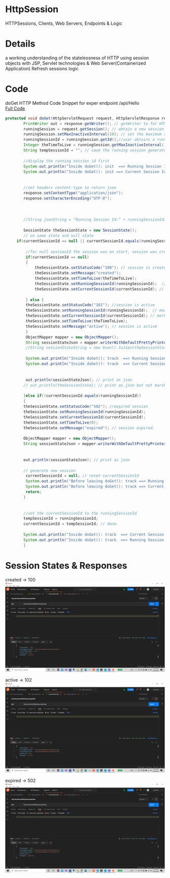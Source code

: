 # HttpSession

HTTPSessions, Clients, Web Servers, Endpoints &amp; Logic

# Details
a working understanding of the statelessness of HTTP using  session objects with JSP, Servlet technologies & Web Server(Containerized Application) Refresh sessions logic

# Code
doGet HTTP Method Code Snippet for exper endpoint /api/Hello<br>
<a href="https://github.com/SamBri/HttpSession/blob/master/build/classes/com/codefilms/sessionhacks/Hello.class">Full Code</a><br>
```Java
protected void doGet(HttpServletRequest request, HttpServletResponse response) throws ServletException, IOException {
		PrintWriter out = response.getWriter(); // getWriter to for HTML View
		runningSession = request.getSession(); // obtain a new session 
		runningSession.setMaxInactiveInterval(10); // set the maximum session interval
		runningSessionId = runningSession.getId();//user obtains a running session id on GET Request
		Integer theTimeToLive = runningSession.getMaxInactiveInterval();
		String tempSessionId = ""; // save the running session generated on REQUEST <-> Route.
		
		//display the running session id first 
		System.out.println("Inside doGet(): init  ==> Running Session Id:" + runningSessionId);
		System.out.println("Inside doGet(): init ==> Current Session Id:" + currentSessionId);
		
		
		//set headers content-type to return json
		response.setContentType("application/json");
		response.setCharacterEncoding("UTF-8");
		
		
		
		//String jsonString = "Running Session Id:" + runningSessionId; 
		
		SessionState theSessionState = new SessionState();
		// on same state and null state
	 if(currentSessionId == null || currentSessionId.equals(runningSessionId)) {
		 
		 //for null sessionId the session was on start, session was created
		 if(currentSessionId == null)
		 {
			 theSessionState.setStatusCode("100"); // session is created.
		 	 theSessionState.setMessage("created"); 
		 	 theSessionState.setTimeToLive(theTimeToLive);
		 	 theSessionState.setRunningSessionId(runningSessionId);  // mark session state running
			 theSessionState.setCurrentSessionId(currentSessionId); // mark session state current
			
		 } else {
		 theSessionState.setStatusCode("101"); //session is active
		 theSessionState.setRunningSessionId(runningSessionId);  // mark session state running
		 theSessionState.setCurrentSessionId(currentSessionId); // mark session state current
		 theSessionState.setTimeToLive(theTimeToLive);
		 theSessionState.setMessage("active"); // session is active
		 }
		 ObjectMapper mapper = new ObjectMapper();
		 String sessionStateJson = mapper.writerWithDefaultPrettyPrinter().writeValueAsString(theSessionState);
		 //String sessionStateString = new Gson().toJson(theSessionState);
		 
		 System.out.println("Inside doGet(): track  ==> Running Session Id:" + runningSessionId);
		 System.out.println("Inside doGet(): track  ==> Current Session Id:" + currentSessionId);
			

		 out.println(sessionStateJson); // print as json 
		// out.println(theSessionState); // print as json but not marshalled.
		 
		}else if(!currentSessionId.equals(runningSessionId))
		{
		theSessionState.setStatusCode("502"); //expired session
		theSessionState.setRunningSessionId(runningSessionId);
		theSessionState.setCurrentSessionId(currentSessionId);
	 	theSessionState.setTimeToLive(0);
		theSessionState.setMessage("expired"); // session expired.
		
		ObjectMapper mapper = new ObjectMapper();
		String sessionStateJson = mapper.writerWithDefaultPrettyPrinter().writeValueAsString(theSessionState);
		
		
		out.println(sessionStateJson); // print as json
		
		// generate new session
		 currentSessionId = null; // reset currentSessionId
		 System.out.println("Before leaving doGet(): track ==> Running Session Id:"+runningSessionId);
		 System.out.println("Before leaving doGet(): track ==> Current session Id:"+ currentSessionId);
		 return;
		} 

		
		//set the currentSessionId to the runningSessionId
		tempSessionId = runningSessionId;
		currentSessionId = tempSessionId; // done.
		
		System.out.println("Inside doGet(): track  ==> Current Session Id:" + currentSessionId);
		System.out.println("Inside doGet(): track  ==> Running Session Id:" + runningSessionId);
		} 
```

# Session States & Responses
created -> 100<br>
<img src="https://github.com/SamBri/HttpSession/blob/master/session_state_created_100.png"></img><br>

active -> 102<br>
<img src="https://github.com/SamBri/HttpSession/blob/master/session_state_active_101.png"></img><br>

expired -> 502<br>
<img src="https://github.com/SamBri/HttpSession/blob/master/session_state_expired_502.png"></img><br>







